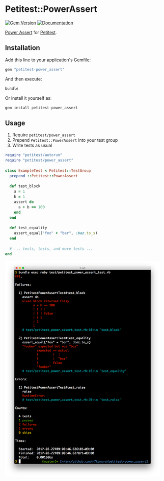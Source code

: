 # Petitest::PowerAssert

[![Gem Version](https://badge.fury.io/rb/petitest-power_assert.svg)](https://rubygems.org/gems/petitest-power_assert)
[![Documentation](http://img.shields.io/badge/docs-rdoc.info-blue.svg)](http://www.rubydoc.info/github/petitest/petitest-power_assert)

[Power Assert](https://github.com/k-tsj/power_assert) for [Petitest](https://github.com/petitest/petitest).

## Installation

Add this line to your application's Gemfile:

```ruby
gem "petitest-power_assert"
```

And then execute:

```bash
bundle
```

Or install it yourself as:

```bash
gem install petitest-power_assert
```

## Usage

1. Require `petitest/power_assert`
1. Prepend `Petitest::PowerAssert` into your test group
1. Write tests as usual

```ruby
require "petitest/autorun"
require "petitest/power_assert"

class ExampleTest < Petitest::TestGroup
  prepend ::Petitest::PowerAssert

  def test_block
    a = 1
    b = 1
    assert do
      a + b == 100
    end
  end

  def test_equality
    assert_equal("foo" + "bar", :baz.to_s)
  end

  # ... tests, tests, and more tests ...
end
```

![image](/images/screenshot.png)
